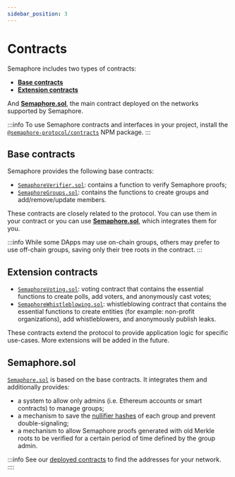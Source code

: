 ```yaml
---
sidebar_position: 3
---
```


# Contracts

Semaphore includes two types of contracts:

-   [**Base contracts**](/docs/technical-reference/contracts#base-contracts)
-   [**Extension contracts**](/docs/technical-reference/contracts#extension-contracts)

And [**Semaphore.sol**](/docs/technical-reference/contracts#semaphoresol), the main contract deployed on the networks supported by Semaphore.

:::info
To use Semaphore contracts and interfaces in your project,
install the [`@semaphore-protocol/contracts`](https://github.com/semaphore-protocol/semaphore/tree/main/packages/contracts) NPM package.
:::

## Base contracts

Semaphore provides the following base contracts:

-   [`SemaphoreVerifier.sol`](https://github.com/semaphore-protocol/semaphore/blob/main/packages/contracts/base/SemaphoreVerifier.sol): contains a function to verify Semaphore proofs;
-   [`SemaphoreGroups.sol`](https://github.com/semaphore-protocol/semaphore/blob/main/packages/contracts/base/SemaphoreGroups.sol): contains the functions to create groups and add/remove/update members.

These contracts are closely related to the protocol.
You can use them in your contract or you can use [**Semaphore.sol**](/docs/technical-reference/contracts#semaphoresol), which integrates them for you.

:::info
While some DApps may use on-chain groups, others may prefer to use off-chain groups, saving only their tree roots in the contract.
:::

## Extension contracts

-   [`SemaphoreVoting.sol`](https://github.com/semaphore-protocol/semaphore/blob/main/packages/contracts/extensions/SemaphoreVoting.sol): voting contract that contains the essential functions to create polls, add voters, and anonymously cast votes;
-   [`SemaphoreWhistleblowing.sol`](https://github.com/semaphore-protocol/semaphore/blob/main/packages/contracts/extensions/SemaphoreWhistleblowing.sol): whistleblowing contract that contains the essential functions to create entities (for example: non-profit organizations), add whistleblowers, and anonymously publish leaks.

These contracts extend the protocol to provide application logic for specific use-cases.
More extensions will be added in the future.

## Semaphore.sol

[`Semaphore.sol`](https://github.com/semaphore-protocol/semaphore/blob/main/packages/contracts/contracts/Semaphore.sol) is based on the base contracts. It integrates them and additionally provides:

-   a system to allow only admins (i.e. Ethereum accounts or smart contracts) to manage groups;
-   a mechanism to save the [nullifier hashes](/docs/technical-reference/circuits#nullifier-hash) of each group and prevent double-signaling;
-   a mechanism to allow Semaphore proofs generated with old Merkle roots to be verified for a certain period of time defined by the group admin.

:::info
See our [deployed contracts](/docs/deployed-contracts) to find the addresses for your network.
::::
